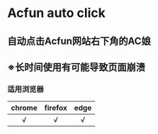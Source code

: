 #   Acfun auto click

##  自动点击Acfun网站右下角的AC娘
##  ※长时间使用有可能导致页面崩溃

### 适用浏览器

|chrome|firefox|edge|
|:-:|:-:|:-:|
|√|√|√|

